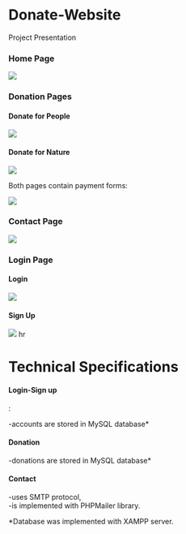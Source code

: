 <h1>Donate-Website</h1>
<p>Project Presentation</p>
<h3>Home Page</h3>
<img src="https://github.com/MaryKroustali/Donate-Website/blob/master/Screenshots/Home.png">
<h3>Donation Pages</h3>
<h4>Donate for People</h4>
<img src="https://github.com/MaryKroustali/Donate-Website/blob/master/Screenshots/donate_people.png">
<h4>Donate for Nature</h4>
<img src="https://github.com/MaryKroustali/Donate-Website/blob/master/Screenshots/donate_nature.png">
<p>Both pages contain payment forms:</p>
<img src="https://github.com/MaryKroustali/Donate-Website/blob/master/Screenshots/payment_form.png">
<h3>Contact Page</h3>
<img src="https://github.com/MaryKroustali/Donate-Website/blob/master/Screenshots/Contact.png">
<h3>Login Page</h3>
<h4>Login</h4>
<img src="https://github.com/MaryKroustali/Donate-Website/blob/master/Screenshots/login.png">
<h4>Sign Up</h4>
<img src="https://github.com/MaryKroustali/Donate-Website/blob/master/Screenshots/sign_up.png">
</>hr
<h1>Technical Specifications</h1>
<h4>Login-Sign up</h4>: 
<p>-accounts are stored in MySQL database*</p>
<h4>Donation</h4>
<p>-donations are stored in MySQL database*</p> 
<h4>Contact</h4>
<p>-uses SMTP protocol, </br>
-is implemented with PHPMailer library.</p>                 
*Database was implemented with XAMPP server.
